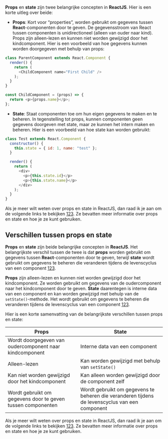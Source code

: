 **Props** en **state** zijn twee belangrijke concepten in **ReactJS**. Hier is een korte uitleg over beide:

- **Props**: Kort voor “properties”, worden gebruikt om gegevens tussen **React**-componenten door te geven. De gegevensstroom van React tussen componenten is unidirectioneel (alleen van ouder naar kind). Props zijn alleen-lezen en kunnen niet worden gewijzigd door het kindcomponent. Hier is een voorbeeld van hoe gegevens kunnen worden doorgegeven met behulp van props:

```javascript
class ParentComponent extends React.Component {
  render() {
    return (
      <ChildComponent name="First Child" />
    );
  }
}

const ChildComponent = (props) => {
  return <p>{props.name}</p>;
};
```

- **State**: Staat componenten toe om hun eigen gegevens te maken en te beheren. In tegenstelling tot props, kunnen componenten geen gegevens doorgeven met state, maar ze kunnen het intern maken en beheren. Hier is een voorbeeld van hoe state kan worden gebruikt:

```javascript
class Test extends React.Component {
  constructor() {
    this.state = { id: 1, name: "test" };
  }

  render() {
    return (
      <div>
        <p>{this.state.id}</p>
        <p>{this.state.name}</p>
      </div>
    );
  }
}
```

Als je meer wilt weten over props en state in ReactJS, dan raad ik je aan om de volgende links te bekijken [1](https://www.freecodecamp.org/news/react-js-for-beginners-props-state-explained/)[2](https://www.geeksforgeeks.org/what-are-the-differences-between-props-and-state/)[3](https://www.geeksforgeeks.org/reactjs-state-vs-props/). Ze bevatten meer informatie over props en state en hoe je ze kunt gebruiken.

## Verschillen tussen props en state
**Props** en **state** zijn beide belangrijke concepten in **ReactJS**. Het belangrijkste verschil tussen de twee is dat **props** worden gebruikt om gegevens tussen **React**-componenten door te geven, terwijl **state** wordt gebruikt om gegevens te beheren die veranderen tijdens de levenscyclus van een component [1](https://www.freecodecamp.org/news/react-js-for-beginners-props-state-explained/)[2](https://kentcdodds.com/blog/props-vs-state)[3](https://www.geeksforgeeks.org/what-are-the-differences-between-props-and-state/).

**Props** zijn alleen-lezen en kunnen niet worden gewijzigd door het kindcomponent. Ze worden gebruikt om gegevens van de oudercomponent naar het kindcomponent door te geven. **State** daarentegen is interne data van een component en kan worden gewijzigd met behulp van de `setState()`-methode. Het wordt gebruikt om gegevens te beheren die veranderen tijdens de levenscyclus van een component [1](https://www.freecodecamp.org/news/react-js-for-beginners-props-state-explained/)[2](https://kentcdodds.com/blog/props-vs-state)[3](https://www.geeksforgeeks.org/what-are-the-differences-between-props-and-state/).

Hier is een korte samenvatting van de belangrijkste verschillen tussen props en state:

|**Props**|**State**|
|---|---|
|Wordt doorgegeven van oudercomponent naar kindcomponent|Interne data van een component|
|Alleen-lezen|Kan worden gewijzigd met behulp van `setState()`|
|Kan niet worden gewijzigd door het kindcomponent|Kan alleen worden gewijzigd door de component zelf|
|Wordt gebruikt om gegevens door te geven tussen componenten|Wordt gebruikt om gegevens te beheren die veranderen tijdens de levenscyclus van een component|

Als je meer wilt weten over props en state in ReactJS, dan raad ik je aan om de volgende links te bekijken [1](https://www.freecodecamp.org/news/react-js-for-beginners-props-state-explained/)[2](https://kentcdodds.com/blog/props-vs-state)[3](https://www.geeksforgeeks.org/what-are-the-differences-between-props-and-state/). Ze bevatten meer informatie over props en state en hoe je ze kunt gebruiken.